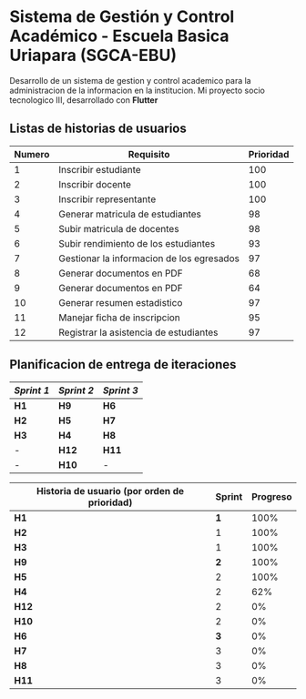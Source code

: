 # Sistema de Gestión y Control Académico - Escuela Basica Uriapara (SGCA-EBU)

Desarrollo de un sistema de gestion y control academico para la administracion de la informacion en la institucion. Mi proyecto socio tecnologico III, desarrollado con **Flutter**

## Listas de historias de usuarios
| Numero | Requisito | Prioridad |
| ----------- | ----------- | ------------| 
| 1 | Inscribir estudiante | 100 |
| 2 | Inscribir docente | 100 |
| 3 | Inscribir representante | 100 |
| 4 | Generar matricula de estudiantes | 98 |
| 5 | Subir matricula de docentes | 98 |
| 6 | Subir rendimiento de los estudiantes | 93 |
| 7 | Gestionar la informacion de los egresados | 97 |
| 8 | Generar documentos en PDF | 68 |
| 9 | Generar documentos en PDF | 64 |
| 10 | Generar resumen estadistico | 97 |
| 11 | Manejar ficha de inscripcion | 95 |
| 12 | Registrar la asistencia de estudiantes | 97 |


## Planificacion de entrega de iteraciones
| **_Sprint 1_**| **_Sprint 2_**  | **_Sprint 3_** |
| ----------- | ----------- | ------------| 
| **H1** | **H9** | **H6** |
| **H2** | **H5** | **H7** |
| **H3** | **H4** | **H8** |
| - | **H12** | **H11** |
| - | **H10** | - |


| Historia de usuario (por orden de prioridad)| Sprint | Progreso |
| ----------- | ----------- | ----------- |
|**H1**|**1**| 100% |
|**H2**|1| 100%|
|**H3**|1| 100% |
|**H9**|**2**| 100% |
|**H5**|2| 100% |
|**H4**|2| 62% |
|**H12**|2| 0% |
|**H10**|2| 0% |
|**H6**|**3**| 0%|
|**H7**|3| 0% |
|**H8**|3| 0% |
|**H11**|3| 0%|